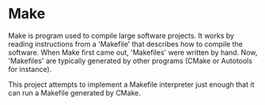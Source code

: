 Make
====

Make is program used to compile large software projects.
It works by reading instructions from a 'Makefile' that describes how to compile the software.
When Make first came out, 'Makefiles' were written by hand.
Now, 'Makefiles' are typically generated by other programs (CMake or Autotools for instance).

This project attempts to implement a Makefile interpreter just enough that it can run a Makefile
generated by CMake.

